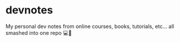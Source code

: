 # devnotes
My personal dev notes from online courses, books, tutorials, etc... all smashed into one repo 💻📝
